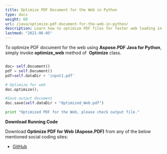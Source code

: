 ```yaml
---
title: Optimize PDF Document for the Web in Python
type: docs
weight: 60
url: /java/optimize-pdf-document-for-the-web-in-python/
description: Learn how to optimize PDF files for faster web loading in Python with Aspose.PDF, improving user experience and performance.
lastmod: "2021-06-05"
---
```


To optimize PDF document for the web using **Aspose.PDF Java for Python**, simply invoke **optimize_web** method of  **Optimize** class.

```python

doc= self.Document()
pdf = self.Document()
pdf=self.dataDir + 'input1.pdf'

# Optimize for web
doc.optimize();

#Save output document
doc.save(self.dataDir + "Optimized_Web.pdf")

print "Optimized PDF for the Web, please check output file."
```

**Download Running Code**

Download **Optimize PDF for Web (Aspose.PDF)** from any of the below mentioned social coding sites:

- [GitHub](https://github.com/aspose-pdf/Aspose.PDF-for-Java/blob/master/Plugins/Aspose_Pdf_Java_for_Python/test/WorkingWithDocumentObject/Optimize/Optimize.py)

